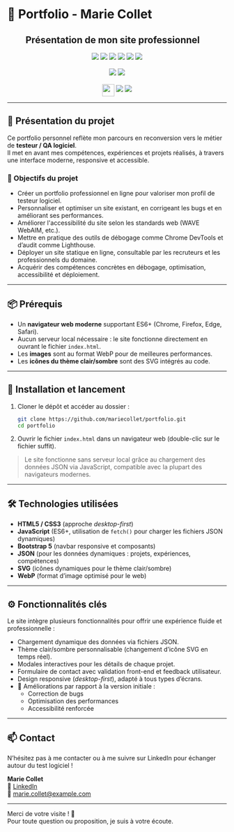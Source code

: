 
# 💼 Portfolio - Marie Collet  

##   Présentation de mon site professionnel

<p align="center">
  <!-- Technologies principales -->
  <img src="https://img.shields.io/badge/HTML5-E34F26?style=for-the-badge&logo=html5&logoColor=white" />
  <img src="https://img.shields.io/badge/CSS3-1572B6?style=for-the-badge&logo=css3&logoColor=white" />
  <img src="https://img.shields.io/badge/JavaScript-000000?style=for-the-badge&logo=javascript&logoColor=F7DF1E" />
  <img src="https://img.shields.io/badge/Bootstrap-7952B3?style=for-the-badge&logo=bootstrap&logoColor=white" />
  <img src="https://img.shields.io/badge/JSON-333333?style=for-the-badge&logo=json&logoColor=white" />
  <img src="https://img.shields.io/badge/Docs-Included-brightgreen?style=for-the-badge&logo=readthedocs&logoColor=white" />
  <br /><br />

  <!-- Accessibilité et design -->
  <img src="https://img.shields.io/badge/Responsive-Design-1E90FF?style=for-the-badge&logo=responsive&logoColor=white" />
  <img src="https://img.shields.io/badge/Accessibility-Ready-228B22?style=for-the-badge&logo=accessibility&logoColor=white" />
  <br /><br />

  <!-- Statut & Qualité -->
  <img src="https://forthebadge.com/images/badges/built-with-love.svg" style="height:28px; vertical-align:middle;" />
  <img src="https://img.shields.io/badge/Portfolio-v1.0-0078D7?style=for-the-badge&logo=github" />
  <img src="https://img.shields.io/badge/Test%C3%A9-Manuellement-87CEEB?style=for-the-badge&logo=testinglibrary&logoColor=white" />
</p>

---

## 📝 Présentation du projet

Ce portfolio personnel reflète mon parcours en reconversion vers le métier de **testeur / QA logiciel**.  
Il met en avant mes compétences, expériences et projets réalisés, à travers une interface moderne, responsive et accessible.

### 🎯 Objectifs du projet

- Créer un portfolio professionnel en ligne pour valoriser mon profil de testeur logiciel.  
- Personnaliser et optimiser un site existant, en corrigeant les bugs et en améliorant ses performances.  
- Améliorer l'accessibilité du site selon les standards web (WAVE WebAIM, etc.).  
- Mettre en pratique des outils de débogage comme Chrome DevTools et d’audit comme Lighthouse.  
- Déployer un site statique en ligne, consultable par les recruteurs et les professionnels du domaine.  
- Acquérir des compétences concrètes en débogage, optimisation, accessibilité et déploiement.  

---

## 📦 Prérequis

- Un **navigateur web moderne** supportant ES6+ (Chrome, Firefox, Edge, Safari).  
- Aucun serveur local nécessaire : le site fonctionne directement en ouvrant le fichier `index.html`.  
- Les **images** sont au format WebP pour de meilleures performances.  
- Les **icônes du thème clair/sombre** sont des SVG intégrés au code.  

---

## 🚀 Installation et lancement

1. Cloner le dépôt et accéder au dossier :
   ```bash
   git clone https://github.com/mariecollet/portfolio.git
   cd portfolio
   ```

2. Ouvrir le fichier `index.html` dans un navigateur web (double-clic sur le fichier suffit).

> Le site fonctionne sans serveur local grâce au chargement des données JSON via JavaScript, compatible avec la plupart des navigateurs modernes.

---

## 🛠️ Technologies utilisées

- **HTML5 / CSS3** (approche *desktop-first*)  
- **JavaScript** (ES6+, utilisation de `fetch()` pour charger les fichiers JSON dynamiques)
- **Bootstrap 5** (navbar responsive et composants)  
- **JSON** (pour les données dynamiques : projets, expériences, compétences)  
- **SVG** (icônes dynamiques pour le thème clair/sombre)  
- **WebP** (format d’image optimisé pour le web)  

---

## ⚙️ Fonctionnalités clés

Le site intègre plusieurs fonctionnalités pour offrir une expérience fluide et professionnelle :

- Chargement dynamique des données via fichiers JSON.  
- Thème clair/sombre personnalisable (changement d’icône SVG en temps réel).  
- Modales interactives pour les détails de chaque projet.  
- Formulaire de contact avec validation front-end et feedback utilisateur.  
- Design responsive (*desktop-first*), adapté à tous types d’écrans.  
- 🐞 Améliorations par rapport à la version initiale :  
  - Correction de bugs  
  - Optimisation des performances  
  - Accessibilité renforcée  

---

## 📫 Contact

N’hésitez pas à me contacter ou à me suivre sur LinkedIn pour échanger autour du test logiciel !

**Marie Collet**  
🔗 [LinkedIn](https://www.linkedin.com/in/mariecollet)  
📧 marie.collet@example.com  

---

Merci de votre visite ! 🙏  
Pour toute question ou proposition, je suis à votre écoute.
